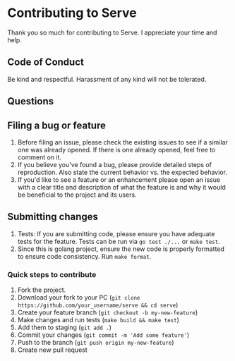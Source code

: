 # Contributing to Serve

Thank you so much for contributing to Serve. I appreciate your time and help.

## Code of Conduct

Be kind and respectful. Harassment of any kind will not be tolerated.

## Questions

## Filing a bug or feature

1. Before filing an issue, please check the existing issues to see if a
   similar one was already opened. If there is one already opened, feel free
   to comment on it.
2. If you believe you've found a bug, please provide detailed steps of
   reproduction. Also state the current behavior vs. the expected behavior.
3. If you'd like to see a feature or an enhancement please open an issue with
   a clear title and description of what the feature is and why it would be
   beneficial to the project and its users.

## Submitting changes

1. Tests: If you are submitting code, please ensure you have adequate tests
   for the feature. Tests can be run via `go test ./...` or `make test`.
1. Since this is golang project, ensure the new code is properly formatted to
   ensure code consistency. Run `make format`.

### Quick steps to contribute

1. Fork the project.
1. Download your fork to your PC (`git clone https://github.com/your_username/serve && cd serve`)
1. Create your feature branch (`git checkout -b my-new-feature`)
1. Make changes and run tests (`make build && make test`)
1. Add them to staging (`git add .`)
1. Commit your changes (`git commit -m 'Add some feature'`)
1. Push to the branch (`git push origin my-new-feature`)
1. Create new pull request
